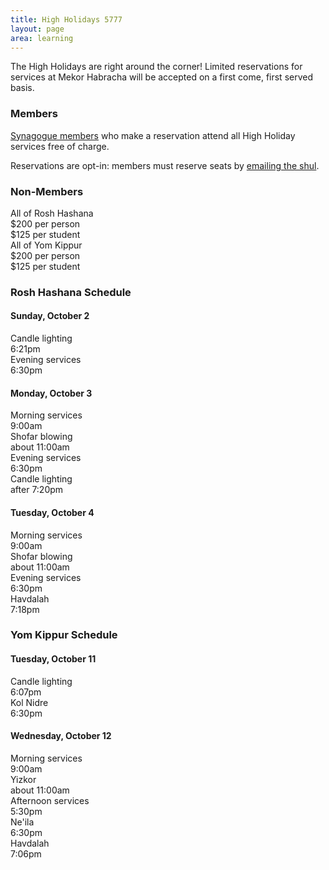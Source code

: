 ```yaml
---
title: High Holidays 5777
layout: page
area: learning
---
```


The High Holidays are right around the corner! Limited reservations for services at Mekor Habracha will be accepted on a first come, first served basis. 

<div class="container-fluid">
	<div class="row">
	 	<div class="col-lg-6">
      		<div class="panel panel-default">
	      		<div class="panel-heading">
	      			<h3 class="panel-title text-center">Members</h3>
	      		</div>
	            <div class="panel-body">
            		<p><a href="{{site.url}}/about/become-member.html">Synagogue members</a> who make a reservation attend all High Holiday services free of charge.</p>
            		<p>Reservations are opt-in: members must reserve seats by <a href="mailto:mekorhabracha@gmail.com">emailing the shul</a>.</p>
	            </div>
            </div>
	 	</div>
	 	<div class="col-lg-6">
      		<div class="panel panel-default">
	      		<div class="panel-heading">
	      			<h3 class="panel-title text-center">Non-Members</h3>
	      		</div>
	            <div class="panel-body">
    				<div class="row">
    					<div class="col-lg-6 text-left">All of Rosh Hashana</div>
    					<div class="col-lg-6 text-right">$200 per person<br/>$125 per student</div>
					</div>
    				<div class="row">
    					<div class="col-lg-6 text-left">All of Yom Kippur</div>
    					<div class="col-lg-6 text-right">$200 per person<br/>$125 per student</div>
					</div>
	            </div>
            </div>
	 	</div>
	</div>
	<div class="row">
		<div class="col-lg-12">
      		<div class="panel panel-primary">
	      		<div class="panel-heading">
	      			<h3 class="panel-title text-center">Rosh Hashana Schedule</h3>
	      		</div>
	            <div class="panel-body">
	            	<div class="row">
	            		<div class="col-lg-4">
	            			<h4 class="text-center">
	            				Sunday, October 2
            				</h4>
            				<div class="row">
            					<div class="col-lg-8 text-left">Candle lighting</div>
            					<div class="col-lg-4 text-right">6:21pm</div>
        					</div>
            				<div class="row">
            					<div class="col-lg-8 text-left">Evening services</div>
            					<div class="col-lg-4 text-right">6:30pm</div>
        					</div>
	            		</div>
	            		<div class="col-lg-4">
	            			<h4 class="text-center">
	            				Monday, October 3
            				</h4>
            				<div class="row">
            					<div class="col-lg-8 text-left">Morning services</div>
            					<div class="col-lg-4 text-right">9:00am</div>
        					</div>
            				<div class="row">
            					<div class="col-lg-6 text-left">Shofar blowing</div>
            					<div class="col-lg-6 text-right">about 11:00am</div>
        					</div>
            				<div class="row">
            					<div class="col-lg-8 text-left">Evening services</div>
            					<div class="col-lg-4 text-right">6:30pm</div>
        					</div>
            				<div class="row">
            					<div class="col-lg-6 text-left">Candle lighting</div>
            					<div class="col-lg-6 text-right">after 7:20pm</div>
        					</div>
	            		</div>
	            		<div class="col-lg-4">
	            			<h4 class="text-center">
	            				Tuesday, October 4
            				</h4>
            				<div class="row">
            					<div class="col-lg-8 text-left">Morning services</div>
            					<div class="col-lg-4 text-right">9:00am</div>
        					</div>
            				<div class="row">
            					<div class="col-lg-6 text-left">Shofar blowing</div>
            					<div class="col-lg-6 text-right">about 11:00am</div>
        					</div>
            				<div class="row">
            					<div class="col-lg-8 text-left">Evening services</div>
            					<div class="col-lg-4 text-right">6:30pm</div>
        					</div>
            				<div class="row">
            					<div class="col-lg-8 text-left">Havdalah</div>
            					<div class="col-lg-4 text-right">7:18pm</div>
        					</div>
	            		</div>
	            	</div>
	            </div>
            </div>
		</div>
	</div>
		<div class="row">
		<div class="col-lg-12">
      		<div class="panel panel-primary">
	      		<div class="panel-heading">
	      			<h3 class="panel-title text-center">Yom Kippur Schedule</h3>
	      		</div>
	            <div class="panel-body">
	            	<div class="row">
	            		<div class="col-lg-4 col-lg-offset-2">
	            			<h4 class="text-center">
	            				Tuesday, October 11
            				</h4>
            				<div class="row">
            					<div class="col-lg-8 text-left">Candle lighting</div>
            					<div class="col-lg-4 text-right">6:07pm</div>
        					</div>
            				<div class="row">
            					<div class="col-lg-8 text-left">Kol Nidre</div>
            					<div class="col-lg-4 text-right">6:30pm</div>
        					</div>
	            		</div>
	            		<div class="col-lg-4">
	            			<h4 class="text-center">
	            				Wednesday, October 12
            				</h4>
            				<div class="row">
            					<div class="col-lg-8 text-left">Morning services</div>
            					<div class="col-lg-4 text-right">9:00am</div>
        					</div>
            				<div class="row">
            					<div class="col-lg-6 text-left">Yizkor</div>
            					<div class="col-lg-6 text-right">about 11:00am</div>
        					</div>
            				<div class="row">
            					<div class="col-lg-8 text-left">Afternoon services</div>
            					<div class="col-lg-4 text-right">5:30pm</div>
        					</div>
            				<div class="row">
            					<div class="col-lg-8 text-left">Ne'ila</div>
            					<div class="col-lg-4 text-right">6:30pm</div>
        					</div>
            				<div class="row">
            					<div class="col-lg-8 text-left">Havdalah</div>
            					<div class="col-lg-4 text-right">7:06pm</div>
        					</div>
	            		</div>
	            	</div>
	            </div>
            </div>
		</div>
	</div>

</div>


